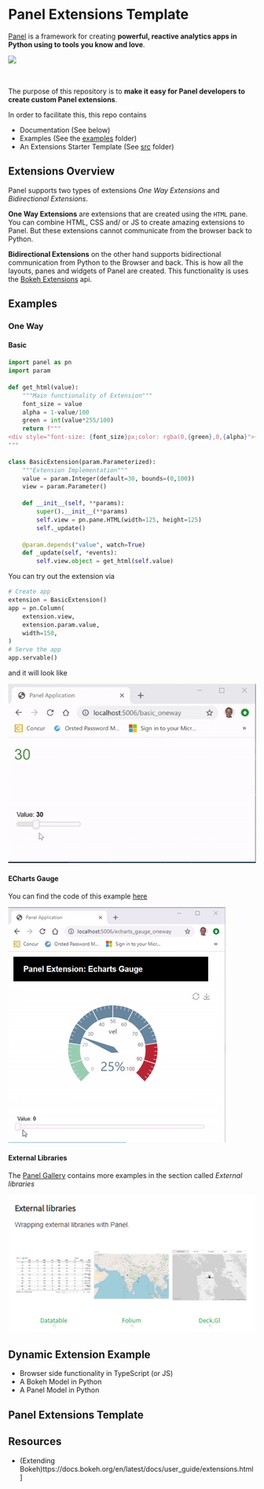 # Panel Extensions Template

[Panel](https://panel.holoviz.org/) is a framework for creating **powerful, reactive analytics apps in Python using to tools you know and love**.

<a href="https://panel.holoviz.org/" target="_blank"><img src="https://panel.holoviz.org/_static/logo_stacked.png" style="display: block;margin-left: auto;margin-right: auto;height: 50px;"></a>

The purpose of this repository is to **make it easy for Panel developers to create custom Panel extensions**.

In order to facilitate this, this repo contains

- Documentation (See below)
- Examples (See the [examples](/examples/) folder)
- An Extensions Starter Template (See [src](/examples/) folder)

## Extensions Overview

Panel supports two types of extensions *One Way Extensions* and *Bidirectional Extensions*.

**One Way Extensions** are extensions that are created using the `HTML` pane. You can combine HTML, CSS and/ or JS to create amazing extensions to Panel. But these extensions cannot communicate from the browser back to Python.

**Bidirectional Extensions** on the other hand supports bidirectional communication from Python to the Browser and back. This is how all the layouts, panes and widgets of Panel are created. This functionality is uses the [Bokeh Extensions](ttps://docs.bokeh.org/en/latest/docs/user_guide/extensions.html) api.

## Examples

### One Way

#### Basic

```Python
import panel as pn
import param

def get_html(value):
    """Main functionality of Extension"""
    font_size = value
    alpha = 1-value/100
    green = int(value*255/100)
    return f"""
<div style="font-size: {font_size}px;color: rgba(0,{green},0,{alpha}">{value}</div>
"""

class BasicExtension(param.Parameterized):
    """Extension Implementation"""
    value = param.Integer(default=30, bounds=(0,100))
    view = param.Parameter()

    def __init__(self, **params):
        super().__init__(**params)
        self.view = pn.pane.HTML(width=125, height=125)
        self._update()

    @param.depends("value", watch=True)
    def _update(self, *events):
        self.view.object = get_html(self.value)
```

You can try out the extension via

```Python
# Create app
extension = BasicExtension()
app = pn.Column(
    extension.view,
    extension.param.value,
    width=150,
)
# Serve the app
app.servable()
```

and it will look like

![Basic One Way Video](examples/assets/videos/basic-oneway.gif)

#### ECharts Gauge

You can find the code of this example [here](examples/echarts_gauge_oneway.py)

![Echarts Gauge Video](examples/assets/videos/echarts-gauge-oneway.gif)

#### External Libraries

The [Panel Gallery](https://panel.holoviz.org/gallery/index.html) contains more examples in the section called *External libraries*

[![External Libraries](examples/assets/images/panel_gallery_external_libraries.png)](https://panel.holoviz.org/gallery/index.html)

## Dynamic Extension Example

- Browser side functionality in TypeScript (or JS)
- A Bokeh Model in Python
- A Panel Model in Python


## Panel Extensions Template

## Resources

- (Extending Bokeh)ttps://docs.bokeh.org/en/latest/docs/user_guide/extensions.html]

